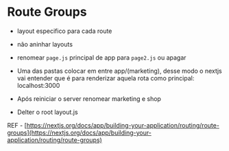 # Route Groups

- layout especifico para cada route
- não aninhar layouts
- renomear `page.js` principal de app para `page2.js` ou apagar
- Uma das pastas colocar em entre app/(marketing), desse modo o nextjs vai entender que é para renderizar aquela rota como principal: localhost:3000

- Após reiniciar o server renomear marketing e shop

- Delter o root layout.js

REF - [https://nextjs.org/docs/app/building-your-application/routing/route-groups](https://nextjs.org/docs/app/building-your-application/routing/route-groups)
